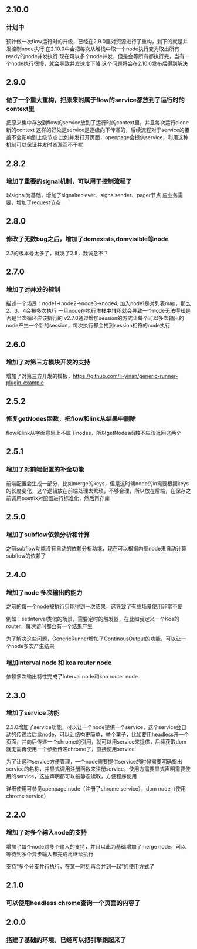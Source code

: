 ## 2.10.0

### 计划中
预计做一次flow运行时的升级，已经在2.9.0里对资源进行了重构，剩下的就是并发控制node执行
在2.10.0中会把每次从堆栈中取一个node执行变为取出所有ready的node并发执行
现在可以多个node并发，但是会等所有都执行完，当有一个node执行很慢，就会导致并发速度下降
这个问题将会在2.10.0发布后得到解决

## 2.9.0

### 做了一个重大重构，把原来附属于flow的service都放到了运行时的context里
把原来集中存放到flow的service放到了运行时的context里，并且每次运行clone新的context
这样的好处是service是逐级向下传递的，后续流程对于service的覆盖不会影响到上级节点
比如并发打开页面，openpage会提供service，利用这种机制可以保证并发时资源互不干扰

## 2.8.2

### 增加了重要的signal机制，可以用于控制流程了
以signal为基础，增加了signalreciever、signalsender、pager节点
应业务需要，增加了request节点

## 2.8.0

### 修改了无数bug之后，增加了domexists,domvisible等node
2.7的版本号太多了，就发了2.8，我诚恳不？

## 2.7.0

### 增加了对并发的控制
描述一个场景：node1->node2->node3->node4, 加入node1是对列表map，那么2、3、4会被多次执行
一旦node在执行堆栈中堆积就会导致一个node无法得知是否是当次循环应该执行的
v2.7.0通过增加session的方式让每个可以多次输出的node产生一个新的session，每次执行都会找到session相符的node执行

## 2.6.0

### 增加了对第三方模块开发的支持
增加了对第三方开发的模板，https://github.com/li-yinan/generic-runner-plugin-example

## 2.5.2

### 修复getNodes函数，把flow和link从结果中删除
flow和link从字面意思上不属于nodes，所以getNodes函数不应该返回这两个

## 2.5.1

###  增加了对前端配置的补全功能
前端配置会生成一部分，比如merge的keys，但是这时候node的in需要根据keys的长度变化，这个逻辑放在前端处理太繁琐，不够合理，所以放在后端，在保存之前调用postfix对配置进行标准化，然后再存库

## 2.5.0

### 增加了subflow依赖分析和计算

之前subflow功能没有自动的依赖分析功能，现在可以根据内部node来自动计算subflow的依赖了

## 2.4.0

### 增加了node 多次输出的能力

之前的每一个node被执行只能得到一次结果，这导致了有些场景使用非常不便

例如：setInterval类似的场景，需要定时的触发器，在比如我定义一个Koa的router，每次访问都会有一个结果产生

为了解决这些问题，GenericRunner增加了ContinousOutput的功能，可以让一个node多次产生结果

### 增加Interval node 和 koa router node

依赖多次输出特性完成了Interval node和koa router node



## 2.3.0

### 增加了service 功能

2.3.0增加了service功能，可以让一个node提供一个service，这个service会自动的传递给后续node，可以让结构更简单，举个栗子，比如要用headless开一个页面，并向后传递一个chrome的引用，就可以用service来提供，后续获取dom就无需再使用一个参数传递chrome了，直接使用service

为了让这种service方便管理，一个node需要提供service的时候需要明确指出service的名称，并显式调用注册函数来注册service，使用方需要显式声明需要使用的service，这些声明都可以被静态读取，方便程序使用

详细使用可参见openpage node（注册了chrome service），dom node（使用chrome service）

## 2.2.0

### 增加了对多个输入node的支持

增加了每个node对多个输入的支持，并且以此为基础增加了merge node，可以等待到多个异步输入都完成再继续执行

支持“多个分支并行执行，在某一时刻再合并到一起”的使用方式了

## 2.1.0

### 可以使用headless chrome查询一个页面的内容了

## 2.0.0

### 搭建了基础的环境，已经可以把引擎跑起来了
